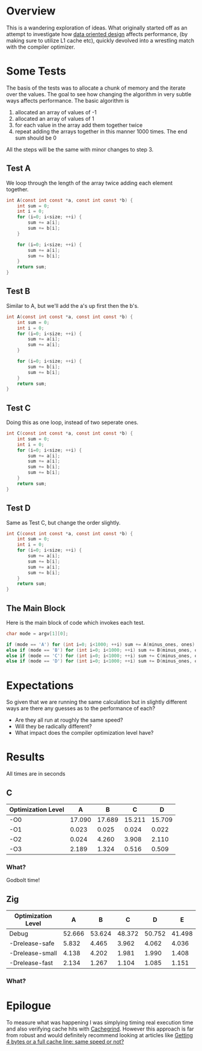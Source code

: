 # Overview

This is a wandering exploration of ideas. What originally started off 
as an attempt to investigate how [data oriented design](https://www.dataorienteddesign.com/dodmain)
affects performance, (by making sure to utilize L1 cache etc), quickly devolved into a
wrestling match with the compiler optimizer.

# Some Tests

The basis of the tests was to allocate a chunk of memory and the iterate over the values. The goal
to see how changing the algorithm in very subtle ways affects performance. The basic algorithm is

1. allocated an array of values of -1
1. allocated an array of values of 1
1. for each value in the array add them together twice
1. repeat adding the arrays together in this manner 1000 times.
The end sum should be 0

All the steps will be the same with minor changes to step 3.

## Test A

We loop through the length of the array twice adding each element together.

```c
int A(const int const *a, const int const *b) {
    int sum = 0;
    int i = 0;
    for (i=0; i<size; ++i) {
        sum += a[i];
        sum += b[i];
    }

    for (i=0; i<size; ++i) {
        sum += a[i];
        sum += b[i];
    }
    return sum;
}
```

## Test B

Similar to A, but we'll add the a's up first then the b's.

```c
int A(const int const *a, const int const *b) {
    int sum = 0;
    int i = 0;
    for (i=0; i<size; ++i) {
        sum += a[i];
        sum += a[i];
    }

    for (i=0; i<size; ++i) {
        sum += b[i];
        sum += b[i];
    }
    return sum;
}
```

## Test C

Doing this as one loop, instead of two seperate ones.

```c
int C(const int const *a, const int const *b) {
    int sum = 0;
    int i = 0;
    for (i=0; i<size; ++i) {
        sum += a[i];
        sum += a[i];
        sum += b[i];
        sum += b[i];
    }
    return sum;
}
```

## Test D

Same as Test C, but change the order slightly.

```c
int C(const int const *a, const int const *b) {
    int sum = 0;
    int i = 0;
    for (i=0; i<size; ++i) {
        sum += a[i];
        sum += b[i];
        sum += a[i];
        sum += b[i];
    }
    return sum;
}
```

## The Main Block

Here is the main block of code which invokes each test.
```c
char mode = argv[1][0];

if (mode == 'A') for (int i=0; i<1000; ++i) sum += A(minus_ones, ones);
else if (mode == 'B') for (int i=0; i<1000; ++i) sum += B(minus_ones, ones);
else if (mode == 'C') for (int i=0; i<1000; ++i) sum += C(minus_ones, ones);
else if (mode == 'D') for (int i=0; i<1000; ++i) sum += D(minus_ones, ones);
```

# Expectations

So given that we are running the same calculation but in slightly different ways
are there any guesses as to the performance of each? 

* Are they all run at roughly the same speed?
* Will they be radically different?
* What impact does the compiler optimization level have?

# Results

All times are in seconds


## C

|Optimization Level| A | B | C | D |
|------------------|---|---|---|---|
|-O0  |   17.090 | 17.689|  15.211 | 15.709|
|-O1  |   0.023  | 0.025 |  0.024  | 0.022 |
|-O2  |   0.024  | 4.260 |  3.908  | 2.110 |
|-O3  |   2.189  | 1.324 |  0.516  | 0.509 |

### What?

Godbolt time!

## Zig

|Optimization Level | A      | B     |  C     |  D      | E       |
|------------------|---|---|---|---|---|
| Debug               | 52.666 | 53.624|  48.372|  50.752 | 41.498  |
|-Drelease-safe | 5.832  | 4.465 |  3.962 |  4.062  | 4.036   |
|-Drelease-small| 4.138  | 4.202 |  1.981 |  1.990  | 1.408   |
|-Drelease-fast | 2.134  | 1.267 |  1.104 |  1.085  | 1.151   |

### What?

# Epilogue
To measure what was happening I was simplying timing real execution time and also verifying
cache hits with [Cachegrind](https://valgrind.org/docs/manual/cg-manual.html). However this
approach is far from robust and would definitely recommend looking at articles like 
[Getting 4 bytes or a full cache line: same speed or not?](https://lemire.me/blog/2018/07/31/getting-4-bytes-or-a-full-cache-line-same-speed-or-not)


